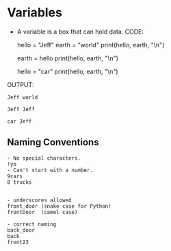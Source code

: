 # Variables

- A variable is a box that can hold data. 
CODE:

    hello = "Jeff"
    earth = "world"
    print(hello, earth, "\n")


    earth = hello
    print(hello, earth, "\n")

    hello = "car"
    print(hello, earth, "\n")

OUTPUT: 

    Jeff world 

    Jeff Jeff 

    car Jeff 



## Naming Conventions
    - No special characters.
    !yo
    - Can't start with a number.
    9cars
    8 trucks


    - underscores allowed
    front_door (snake case for Python)
    frontDoor  (camel case)

    - correct naming
    back_door
    back
    front23
